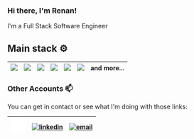### Hi there, I'm Renan!

I'm a Full Stack Software Engineer  

## Main stack ⚙️

| <img height="40px" src="https://cdn.svgporn.com/logos/html-5.svg"> | <img height="40px" src="https://cdn.svgporn.com/logos/css-3.svg"> | <img height="40px" src="https://cdn.svgporn.com/logos/javascript.svg"> | <img height="40px" src="https://cdn.svgporn.com/logos/vue.svg"> | <img height="40px" src="https://i.ibb.co/MGPxg7q/nodejs-logo-FBE122-E377-seeklogo-com.png"> | <img height ="40px" src="https://i.ibb.co/HCj91Cj/docker-13-1175230.png"> | **and more...** |
|---|---|---|---|---|---|---|


### Other Accounts 📫

You can get in contact or see what I'm doing with those links:

| [<img src="https://raw.githubusercontent.com/Delta456/Delta456/master/img/github.png" alt="github logo" width="34">](https://github.com/renanpugas) | [<img src="https://i.ibb.co/H2fR0d7/download.png" alt="linkedin" width="24">](https://www.linkedin.com/in/renanpugas/)| [<img src="https://i.ibb.co/KK7YJ1D/gmail-email-logo-png-16.png" alt="email" width="24">](mailto:renanpugas@gmail.com)|
|---|---|---|

